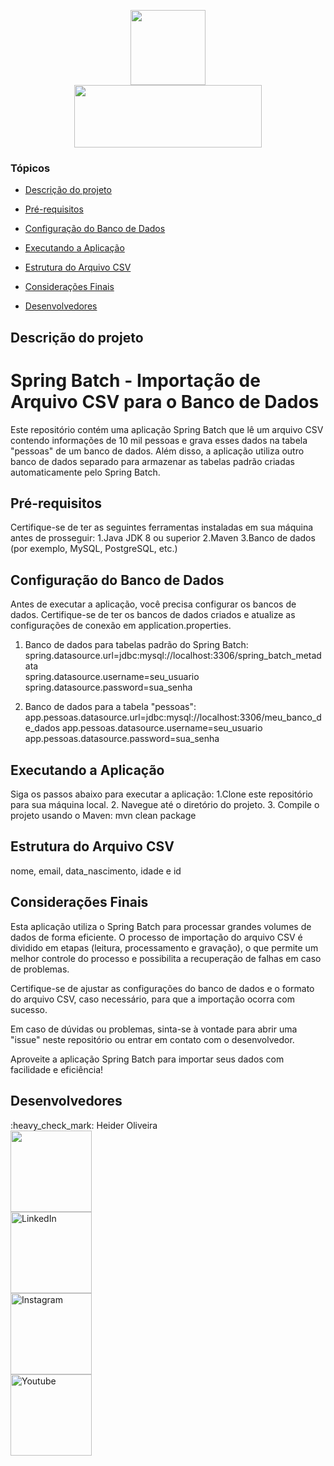 <p align="center">

<img src="https://media.giphy.com/media/M9gbBd9nbDrOTu1Mqx/giphy.gif" width="120" height="120"/>
 <br>
<img src="http://img.shields.io/static/v1?label=STATUS%20DO%20PROJETO&message=CONCLUIDO&color=GREEN&style=for-the-badge" width="300" height="100"/>
</p>

### Tópicos 

- [Descrição do projeto](#descrição-do-projeto)

- [Pré-requisitos](#pré-requisitos)

- [Configuração do Banco de Dados](#Configuração-do-Banco-de-Dados)

- [Executando a Aplicação](#Executando-a-Aplicação)

- [Estrutura do Arquivo CSV](#Estrutura-do-Arquivo-CSV)

- [Considerações Finais](#Considerações-Finais)

- [Desenvolvedores](#desenvolvedores)

## Descrição do projeto
# Spring Batch - Importação de Arquivo CSV para o Banco de Dados
Este repositório contém uma aplicação Spring Batch que lê um arquivo CSV contendo informações de 10 mil pessoas e grava esses dados na tabela "pessoas" de um banco de dados. Além disso, a aplicação utiliza outro banco de dados separado para armazenar as tabelas padrão criadas automaticamente pelo Spring Batch.

## Pré-requisitos
Certifique-se de ter as seguintes ferramentas instaladas em sua máquina antes de prosseguir:
1.Java JDK 8 ou superior
2.Maven
3.Banco de dados (por exemplo, MySQL, PostgreSQL, etc.)

## Configuração do Banco de Dados
Antes de executar a aplicação, você precisa configurar os bancos de dados. Certifique-se de ter os bancos de dados criados e atualize as configurações de conexão em application.properties.

  1. Banco de dados para tabelas padrão do Spring Batch:<br>
     spring.datasource.url=jdbc:mysql://localhost:3306/spring_batch_metadata<br>
     spring.datasource.username=seu_usuario<br>
     spring.datasource.password=sua_senha
     
  3. Banco de dados para a tabela "pessoas":
     app.pessoas.datasource.url=jdbc:mysql://localhost:3306/meu_banco_de_dados
     app.pessoas.datasource.username=seu_usuario
     app.pessoas.datasource.password=sua_senha

## Executando a Aplicação
Siga os passos abaixo para executar a aplicação:
1.Clone este repositório para sua máquina local.
2. Navegue até o diretório do projeto.
3. Compile o projeto usando o Maven: mvn clean package

## Estrutura do Arquivo CSV
nome, email, data_nascimento, idade e id

## Considerações Finais
Esta aplicação utiliza o Spring Batch para processar grandes volumes de dados de forma eficiente. O processo de importação do arquivo CSV é dividido em etapas (leitura, processamento e gravação), o que permite um melhor controle do processo e possibilita a recuperação de falhas em caso de problemas.

Certifique-se de ajustar as configurações do banco de dados e o formato do arquivo CSV, caso necessário, para que a importação ocorra com sucesso.

Em caso de dúvidas ou problemas, sinta-se à vontade para abrir uma "issue" neste repositório ou entrar em contato com o desenvolvedor.

Aproveite a aplicação Spring Batch para importar seus dados com facilidade e eficiência!

## Desenvolvedores
<div id="badges">
 :heavy_check_mark: Heider Oliveira 
 <br>
  <img src="https://avatars.githubusercontent.com/u/33627744?v=4" width=130>
 <br>
  <a target="_blank" href="https://www.linkedin.com/in/heider1988/">
    <img src="https://img.shields.io/badge/LinkedIn-blue?style=for-the-badge&logo=linkedin&logoColor=white" alt="LinkedIn"/ width="130">
  </a>
 <br>
  <a target="_blank" href="https://www.instagram.com/heider.oliveira/">
  <img src="https://img.shields.io/badge/Instagram-blue?style=for-the-badge&logo=instagram&logoColor=white" alt="Instagram"/ width="130">
  </a>
 <br>
  <a target="_blank" href="https://www.youtube.com/channel/UCAIx0AsetLKoPyyAGDTcZCQ">
    <img src="https://img.shields.io/badge/YouTube-FF0000?style=for-the-badge&logo=youtube&logoColor=white" alt="Youtube"/ width="130">
  </a>
</div>
